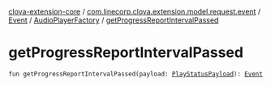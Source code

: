 [clova-extension-core](../../../index.md) / [com.linecorp.clova.extension.model.request.event](../../index.md) / [Event](../index.md) / [AudioPlayerFactory](index.md) / [getProgressReportIntervalPassed](./get-progress-report-interval-passed.md)

# getProgressReportIntervalPassed

`fun getProgressReportIntervalPassed(payload: `[`PlayStatusPayload`](../../../com.linecorp.clova.extension.model.payload/-play-status-payload/index.md)`): `[`Event`](../index.md)